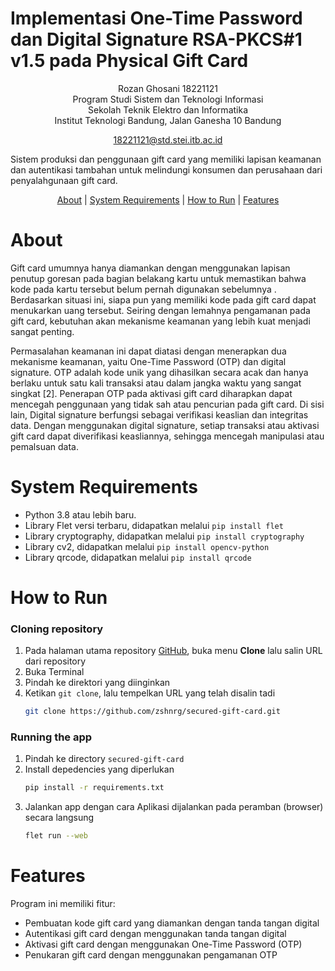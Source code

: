 # Implementasi One-Time Password dan Digital Signature RSA-PKCS#1 v1.5 pada Physical Gift Card


<center>
Rozan Ghosani 18221121
</center>
<center>
Program Studi Sistem dan Teknologi Informasi
</center>
<center>
Sekolah Teknik Elektro dan Informatika
</center>
<center>
Institut Teknologi Bandung, Jalan Ganesha 10 Bandung
</center>
<center>

18221121@std.stei.itb.ac.id
</center>

Sistem produksi dan penggunaan gift card yang memiliki lapisan keamanan dan autentikasi tambahan untuk melindungi konsumen dan perusahaan dari penyalahgunaan gift card.

<p align="center">
  <a href="#about">About</a> |
  <a href="#system-requirements">System Requirements</a> |
  <a href="#how-to-run">How to Run</a> |
  <a href="#features">Features</a>
</p>

# About

Gift card umumnya hanya diamankan dengan menggunakan lapisan penutup goresan pada bagian belakang kartu untuk memastikan bahwa kode pada kartu tersebut belum pernah digunakan sebelumnya . Berdasarkan situasi ini, siapa pun yang memiliki kode pada gift card dapat menukarkan uang tersebut. Seiring dengan lemahnya pengamanan pada gift card, kebutuhan akan mekanisme keamanan yang lebih kuat menjadi sangat penting.

Permasalahan keamanan ini dapat diatasi dengan menerapkan dua mekanisme keamanan, yaitu One-Time Password (OTP) dan digital signature. OTP adalah kode unik yang dihasilkan secara acak dan hanya berlaku untuk satu kali transaksi atau dalam jangka waktu yang sangat singkat [2]. Penerapan OTP pada aktivasi gift card diharapkan dapat mencegah penggunaan yang tidak sah atau pencurian pada gift card. Di sisi lain, Digital signature berfungsi sebagai verifikasi keaslian dan integritas data. Dengan menggunakan digital signature, setiap transaksi atau aktivasi gift card dapat diverifikasi keasliannya, sehingga mencegah manipulasi atau pemalsuan data.

# System Requirements

- Python 3.8 atau lebih baru.
- Library Flet versi terbaru, didapatkan melalui `pip install flet`
- Library cryptography, didapatkan melalui `pip install cryptography`
- Library cv2, didapatkan melalui `pip install opencv-python`
- Library qrcode, didapatkan melalui `pip install qrcode`

# How to Run

### Cloning repository
1. Pada halaman utama repository [GitHub](https://github.com/zshnrg/secured-gift-card), buka menu **Clone** lalu salin URL dari repository
2. Buka Terminal
3. Pindah ke direktori yang diinginkan
4. Ketikan `git clone`, lalu tempelkan URL yang telah disalin tadi 
   ```sh
   git clone https://github.com/zshnrg/secured-gift-card.git
   ```

### Running the app
1. Pindah ke directory `secured-gift-card`
2. Install depedencies yang diperlukan
   ```sh
   pip install -r requirements.txt
   ```
3. Jalankan app dengan cara 
    Aplikasi dijalankan pada peramban (browser) secara langsung
    ```sh
    flet run --web
    ```

# Features

Program ini memiliki fitur:
- Pembuatan kode gift card yang diamankan dengan tanda tangan digital
- Autentikasi gift card dengan menggunakan tanda tangan digital
- Aktivasi gift card dengan menggunakan One-Time Password (OTP)
- Penukaran gift card dengan menggunakan pengamanan OTP